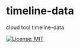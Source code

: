 # timeline-data
cloud tool timeline-data

[![License: MIT](https://img.shields.io/badge/License-MIT-yellow.svg)](https://opensource.org/licenses/MIT)


